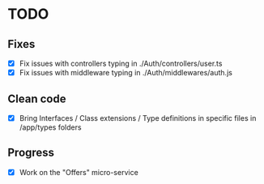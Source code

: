 # TODO
## Fixes
 - [X] Fix issues with controllers typing in ./Auth/controllers/user.ts
 - [X] Fix issues with middleware typing in ./Auth/middlewares/auth.js

## Clean code
 - [X] Bring Interfaces / Class extensions / Type definitions in specific files in /app/types folders

## Progress
 - [X] Work on the "Offers" micro-service